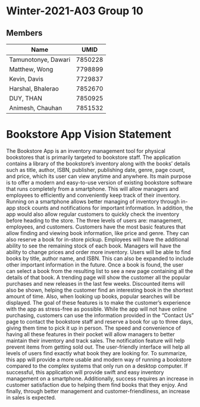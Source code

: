 # Winter-2021-A03 Group 10
## Members
|Name                   |UMID       |
|-------------------    |-------    |
|Tamunotonye, Dawari    |7850228    |
|Matthew, Wong          |7798899    |
|Kevin, Davis           |7729837    |
|Harshal, Bhalerao      |7852670    |
|DUY, THAN              |7850925    |
|Animesh, Chauhan       |7851532    |

# Bookstore App Vision Statement

The Bookstore App is an inventory management tool for physical bookstores that is primarily targeted to bookstore staff. The application contains a library of the bookstore’s inventory along with the books’ details such as title, author, ISBN, publisher, publishing date, genre, page count, and price, which its user can view anytime and anywhere. Its main purpose is to offer a modern and easy-to-use version of existing bookstore software that runs completely from a smartphone. This will allow managers and employees to efficiently and conveniently keep track of their inventory. Running on a smartphone allows better managing of inventory through in-app stock counts and notifications for important information. In addition, the app would also allow regular customers to quickly check the inventory before heading to the store.
The three levels of users are: management, employees, and customers. Customers have the most basic features that allow finding and viewing book information, like price and genre. They can also reserve a book for in-store pickup. Employees will have the additional ability to see the remaining stock of each book. Managers will have the ability to change prices and order more inventory.
Users will be able to find books by title, author name, and ISBN. This can also be expanded to include other important information in the future. Once a book is found, the user can select a book from the resulting list to see a new page containing all the details of that book.
A trending page will show the customer all the popular purchases and new releases in the last few weeks. Discounted items will also be shown, helping the customer find an interesting book in the shortest amount of time. Also, when looking up books, popular searches will be displayed. The goal of these features is to make the customer’s experience with the app as stress-free as possible.
While the app will not have online purchasing, customers can use the information provided in the “Contact Us” page to contact the bookstore staff and reserve a book for up to three days, giving them time to pick it up in person.
The speed and convenience of having all these features in their pocket will allow managers to better maintain their inventory and track sales. The notification feature will help prevent items from getting sold out. The user-friendly interface will help all levels of users find exactly what book they are looking for. To summarize, this app will provide a more usable and modern way of running a bookstore compared to the complex systems that only run on a desktop computer.
If successful, this application will provide swift and easy inventory management on a smartphone. Additionally, success requires an increase in customer satisfaction due to helping them find books that they enjoy. And finally, through better management and customer-friendliness, an increase in sales is expected.
